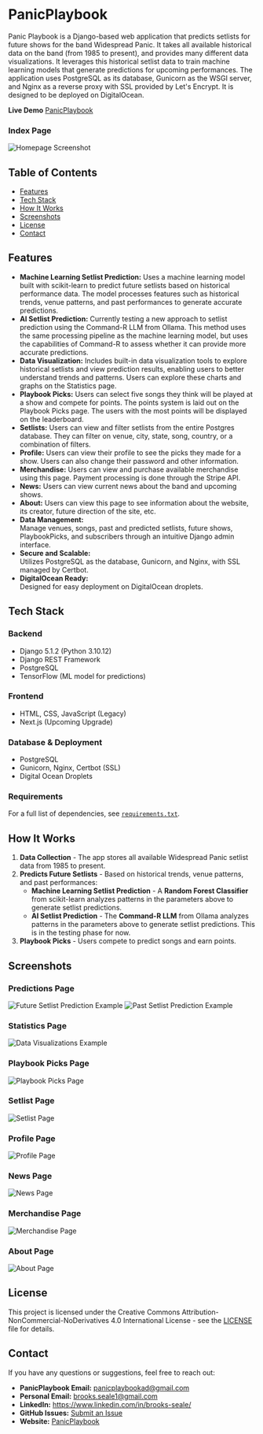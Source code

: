 # PanicPlaybook

Panic Playbook is a Django-based web application that predicts setlists for future shows for the band Widespread Panic. 
It takes all available historical data on the band (from 1985 to present), and provides many different data visualizations.
It leverages this historical setlist data to train machine learning models that generate predictions for upcoming performances. 
The application uses PostgreSQL as its database, Gunicorn as the WSGI server, and Nginx as a reverse proxy with SSL provided by Let's Encrypt. 
It is designed to be deployed on DigitalOcean.

**Live Demo** [PanicPlaybook](https://www.panicplaybook.com)

### Index Page
![Homepage Screenshot](readme_images/PanicPlaybook_Index_Page.jpg)

## Table of Contents
- [Features](#features)
- [Tech Stack](#tech-stack)
- [How It Works](#how-it-works)
- [Screenshots](#screenshots)
- [License](#license)
- [Contact](#contact)

## Features
- **Machine Learning Setlist Prediction:**
    Uses a machine learning model built with scikit-learn to predict future setlists based on historical performance data. The model processes features such as historical trends, venue patterns, and past performances to generate accurate predictions.
- **AI Setlist Prediction:**
    Currently testing a new approach to setlist prediction using the Command-R LLM from Ollama. This method uses the same processing pipeline as the machine learning model, but uses the capabilities of Command-R to assess whether it can provide more accurate predictions.
- **Data Visualization:**
    Includes built-in data visualization tools to explore historical setlists and view prediction results, enabling users to better understand trends and patterns. Users can explore these charts and graphs on the Statistics page.
- **Playbook Picks:**
    Users can select five songs they think will be played at a show and compete for points. The points system is laid out on the Playbook Picks page. The users with the most points will be displayed on the leaderboard.
- **Setlists:**
    Users can view and filter setlists from the entire Postgres database. They can filter on venue, city, state, song, country, or a combination of filters.
- **Profile:**
    Users can view their profile to see the picks they made for a show. Users can also change their password and other information.
- **Merchandise:**
    Users can view and purchase available merchandise using this page. Payment processing is done through the Stripe API.
- **News:**
    Users can view current news about the band and upcoming shows.
- **About:**
    Users can view this page to see information about the website, its creator, future direction of the site, etc.
- **Data Management:**  
    Manage venues, songs, past and predicted setlists, future shows, PlaybookPicks, and subscribers through an intuitive Django admin interface.
- **Secure and Scalable:**  
    Utilizes PostgreSQL as the database, Gunicorn, and Nginx, with SSL managed by Certbot.
- **DigitalOcean Ready:**  
    Designed for easy deployment on DigitalOcean droplets.

## Tech Stack
### **Backend**
- Django 5.1.2 (Python 3.10.12)
- Django REST Framework
- PostgreSQL
- TensorFlow (ML model for predictions)

### **Frontend**
- HTML, CSS, JavaScript (Legacy)
- Next.js (Upcoming Upgrade)

### **Database & Deployment**
- PostgreSQL
- Gunicorn, Nginx, Certbot (SSL)
- Digital Ocean Droplets

### **Requirements**
For a full list of dependencies, see [`requirements.txt`](requirements.txt).

## How It Works
1. **Data Collection** - The app stores all available Widespread Panic setlist data from 1985 to present.
2. **Predicts Future Setlists** - Based on historical trends, venue patterns, and past performances:
    - **Machine Learning Setlist Prediction** - A **Random Forest Classifier** from scikit-learn analyzes patterns in the parameters above to generate setlist predictions.
    - **AI Setlist Prediction** - The **Command-R LLM** from Ollama analyzes patterns in the parameters above to generate setlist predictions. This is in the testing phase for now.
3. **Playbook Picks** - Users compete to predict songs and earn points.

## Screenshots
### Predictions Page
![Future Setlist Prediction Example](readme_images/PanicPlaybook_Future_Prediction.jpg)
![Past Setlist Prediction Example](readme_images/PanicPlaybook_Past_Prediction.jpg)

### Statistics Page
![Data Visualizations Example](readme_images/PanicPlaybook_stats_page.jpg)

### Playbook Picks Page
![Playbook Picks Page](readme_images/PanicPlaybook_Picks_Page.jpg)

### Setlist Page
![Setlist Page](readme_images/PanicPlaybook_Setlist_Page.jpg)

### Profile Page
![Profile Page](readme_images/PanicPlaybook_Profile_page.jpg)

### News Page
![News Page](readme_images/PanicPlaybook_News_Page.jpg)

### Merchandise Page
![Merchandise Page](readme_images/PanicPlaybook_Merch_Page.jpg)

### About Page
![About Page](readme_images/PanicPlaybook_About_Page.jpg)

## License
This project is licensed under the Creative Commons Attribution-NonCommercial-NoDerivatives 4.0 International License - see the [LICENSE](LICENSE) file for details.

## Contact
If you have any questions or suggestions, feel free to reach out:

- **PanicPlaybook Email:** [panicplaybookad@gmail.com](mailto:panicplaybookad@gmail.com)
- **Personal Email:** [brooks.seale1@gmail.com](mailto:brooks.seale1@gmail.com)
- **LinkedIn:** https://www.linkedin.com/in/brooks-seale/
- **GitHub Issues:** [Submit an Issue](https://github.com/Brseale/WSP-WebApp/issues)
- **Website:** [PanicPlaybook](https://www.panicplaybook.com)